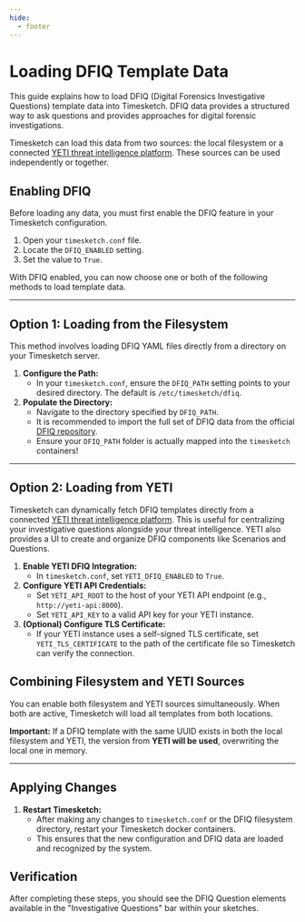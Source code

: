 ```yaml
---
hide:
  - footer
---
```

# Loading DFIQ Template Data

This guide explains how to load DFIQ (Digital Forensics Investigative Questions)
template data into Timesketch. DFIQ data provides a structured way to ask
questions and provides approaches for digital forensic investigations.

Timesketch can load this data from two sources: the local filesystem or a
connected [YETI threat intelligence platform](https://yeti-platform.io/).
These sources can be used independently or together.

## Enabling DFIQ

Before loading any data, you must first enable the DFIQ feature in your
Timesketch configuration.

1.  Open your `timesketch.conf` file.
2.  Locate the `DFIQ_ENABLED` setting.
3.  Set the value to `True`.

With DFIQ enabled, you can now choose one or both of the following methods to
load template data.

---

## Option 1: Loading from the Filesystem

This method involves loading DFIQ YAML files directly from a directory on your
Timesketch server.

1.  **Configure the Path:**
    *   In your `timesketch.conf`, ensure the `DFIQ_PATH` setting points to your
        desired directory. The default is `/etc/timesketch/dfiq`.
2.  **Populate the Directory:**
    *   Navigate to the directory specified by `DFIQ_PATH`.
    *   It is recommended to import the full set of DFIQ data from the official
        [DFIQ repository](https://github.com/google/dfiq/tree/main/dfiq).
    *   Ensure your `DFIQ_PATH` folder is actually mapped into the `timesketch`
        containers!

---

## Option 2: Loading from YETI

Timesketch can dynamically fetch DFIQ templates directly from a connected
[YETI threat intelligence platform](https://yeti-platform.io/). This is useful
for centralizing your investigative questions alongside your threat intelligence.
YETI also provides a UI to create and organize DFIQ components like Scenarios and
Questions.

1.  **Enable YETI DFIQ Integration:**
    *   In `timesketch.conf`, set `YETI_DFIQ_ENABLED` to `True`.
2.  **Configure YETI API Credentials:**
    *   Set `YETI_API_ROOT` to the host of your YETI API endpoint (e.g., `http://yeti-api:8000`).
    *   Set `YETI_API_KEY` to a valid API key for your YETI instance.
3.  **(Optional) Configure TLS Certificate:**
    *   If your YETI instance uses a self-signed TLS certificate, set
        `YETI_TLS_CERTIFICATE` to the path of the certificate file so Timesketch
        can verify the connection.

## Combining Filesystem and YETI Sources

You can enable both filesystem and YETI sources simultaneously. When both are
active, Timesketch will load all templates from both locations.

**Important:** If a DFIQ template with the same UUID exists in both the local
filesystem and YETI, the version from **YETI will be used**, overwriting the
local one in memory.

---

## Applying Changes

1. **Restart Timesketch:**
    * After making any changes to `timesketch.conf` or the DFIQ filesystem
      directory, restart your Timesketch docker containers.
    * This ensures that the new configuration and DFIQ data are loaded and
      recognized by the system.

## Verification

After completing these steps, you should see the DFIQ Question elements available
in the "Investigative Questions" bar within your sketches.
